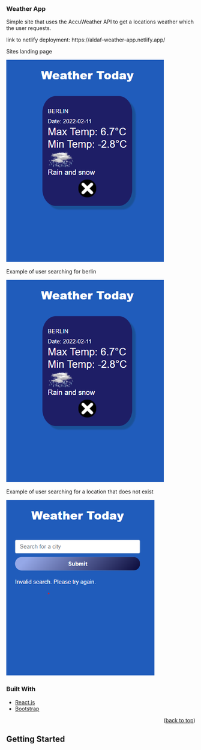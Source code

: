 <div id="top"></div>


<!-- PROJECT LOGO -->
<br />
<div >
 
<h3 >Weather App</h3>

  <p >
   Simple site that uses the AccuWeather API to get a locations weather which the user requests.
    <br />
 <p>link to netlify deployment: https://aldaf-weather-app.netlify.app/</p>

<p>Sites landing page </p>

![alt text](https://github.com/alexdaffern/weather-app/blob/main/public/assets/Weather-today-berlin.png?raw=true)
   
<p>Example of user searching for berlin</p>

![berlin weather](https://github.com/alexdaffern/weather-app/blob/main/public/assets/Weather-today-berlin.png?raw=true)
   
<p>Example of user searching for a location that does not exist </p>

![error](https://github.com/alexdaffern/weather-app/blob/main/public/assets/error.png?raw=true)
    
### Built With

   
   
* [React.js](https://reactjs.org/)
* [Bootstrap](https://getbootstrap.com)

<p align="right">(<a href="#top">back to top</a>)</p>



<!-- GETTING STARTED -->
## Getting Started






